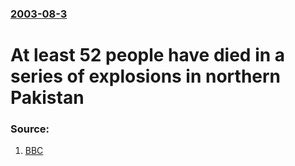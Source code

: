 ### [2003-08-3](/news/2003/08/3/index.md)

#  At least 52 people have died in a series of explosions in northern Pakistan 




### Source:

1. [BBC](http://news.bbc.co.uk/2/hi/south_asia/3120147.stm)
